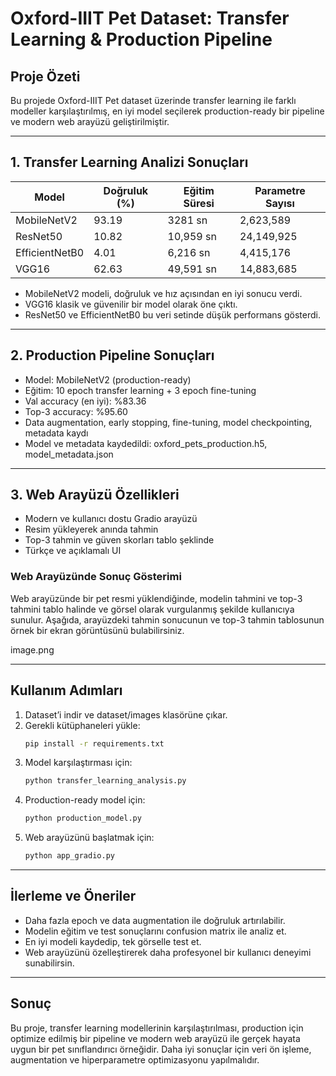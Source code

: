 # Oxford-IIIT Pet Dataset: Transfer Learning & Production Pipeline


## Proje Özeti
Bu projede Oxford-IIIT Pet dataset üzerinde transfer learning ile farklı modeller karşılaştırılmış, en iyi model seçilerek production-ready bir pipeline ve modern web arayüzü geliştirilmiştir.

---

## 1. Transfer Learning Analizi Sonuçları

| Model           | Doğruluk (%) | Eğitim Süresi | Parametre Sayısı |
|-----------------|-------------|--------------|------------------|
| MobileNetV2     | 93.19       | 3281 sn      | 2,623,589        |
| ResNet50        | 10.82       | 10,959 sn    | 24,149,925       |
| EfficientNetB0  |  4.01       | 6,216 sn     | 4,415,176        |
| VGG16           | 62.63       | 49,591 sn    | 14,883,685       |

- MobileNetV2 modeli, doğruluk ve hız açısından en iyi sonucu verdi.
- VGG16 klasik ve güvenilir bir model olarak öne çıktı.
- ResNet50 ve EfficientNetB0 bu veri setinde düşük performans gösterdi.

---

## 2. Production Pipeline Sonuçları

- Model: MobileNetV2 (production-ready)
- Eğitim: 10 epoch transfer learning + 3 epoch fine-tuning
- Val accuracy (en iyi): %83.36
- Top-3 accuracy: %95.60
- Data augmentation, early stopping, fine-tuning, model checkpointing, metadata kaydı
- Model ve metadata kaydedildi: oxford_pets_production.h5, model_metadata.json

---

## 3. Web Arayüzü Özellikleri
- Modern ve kullanıcı dostu Gradio arayüzü
- Resim yükleyerek anında tahmin
- Top-3 tahmin ve güven skorları tablo şeklinde
- Türkçe ve açıklamalı UI

### Web Arayüzünde Sonuç Gösterimi
Web arayüzünde bir pet resmi yüklendiğinde, modelin tahmini ve top-3 tahmini tablo halinde ve görsel olarak vurgulanmış şekilde kullanıcıya sunulur. 
Aşağıda, arayüzdeki tahmin sonucunun ve top-3 tahmin tablosunun örnek bir ekran görüntüsünü bulabilirsiniz.

image.png

---

## Kullanım Adımları

1. Dataset’i indir ve dataset/images klasörüne çıkar.
2. Gerekli kütüphaneleri yükle:
   ```bash
   pip install -r requirements.txt
   ```
3. Model karşılaştırması için:
   ```bash
   python transfer_learning_analysis.py
   ```
4. Production-ready model için:
   ```bash
   python production_model.py
   ```
5. Web arayüzünü başlatmak için:
   ```bash
   python app_gradio.py
   ```

---

## İlerleme ve Öneriler
- Daha fazla epoch ve data augmentation ile doğruluk artırılabilir.
- Modelin eğitim ve test sonuçlarını confusion matrix ile analiz et.
- En iyi modeli kaydedip, tek görselle test et.
- Web arayüzünü özelleştirerek daha profesyonel bir kullanıcı deneyimi sunabilirsin.

---

## Sonuç
Bu proje, transfer learning modellerinin karşılaştırılması, production için optimize edilmiş bir pipeline ve modern web arayüzü ile gerçek hayata uygun bir pet sınıflandırıcı örneğidir. Daha iyi sonuçlar için veri ön işleme, augmentation ve hiperparametre optimizasyonu yapılmalıdır. 